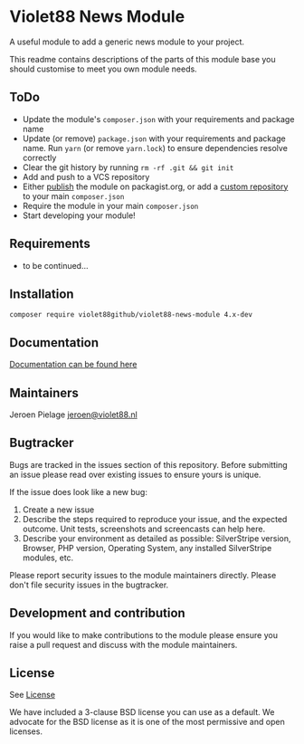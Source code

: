 # Violet88 News Module
A useful module to add a generic news module to your project.

This readme contains descriptions of the parts of this module base you should customise to meet you own module needs.


## ToDo
- Update the module's `composer.json` with your requirements and package name
- Update (or remove) `package.json` with your requirements and package name. Run `yarn` (or remove `yarn.lock`) to 
ensure dependencies resolve correctly
- Clear the git history by running `rm -rf .git && git init`
- Add and push to a VCS repository
- Either [publish](https://getcomposer.org/doc/02-libraries.md#publishing-to-packagist) the module on packagist.org, or add a [custom repository](https://getcomposer.org/doc/02-libraries.md#publishing-to-a-vcs) to your main `composer.json`
- Require the module in your main `composer.json`
- Start developing your module!


## Requirements
  * to be continued...


## Installation
```
composer require violet88github/violet88-news-module 4.x-dev
```


## Documentation
[Documentation can be found here](docs/en/readme.md)

## Maintainers
Jeroen Pielage <jeroen@violet88.nl>
 
## Bugtracker
Bugs are tracked in the issues section of this repository. Before submitting an issue please read over 
existing issues to ensure yours is unique. 
 
If the issue does look like a new bug:
  1. Create a new issue
  2. Describe the steps required to reproduce your issue, and the expected outcome. Unit tests, screenshots 
 and screencasts can help here.
  3. Describe your environment as detailed as possible: SilverStripe version, Browser, PHP version, 
 Operating System, any installed SilverStripe modules, etc.
 
Please report security issues to the module maintainers directly. Please don't file security issues in the bugtracker.
 
## Development and contribution
If you would like to make contributions to the module please ensure you raise a pull request and discuss with the module maintainers.

## License
See [License](license.md)

We have included a 3-clause BSD license you can use as a default. We advocate for the BSD license as 
it is one of the most permissive and open licenses.